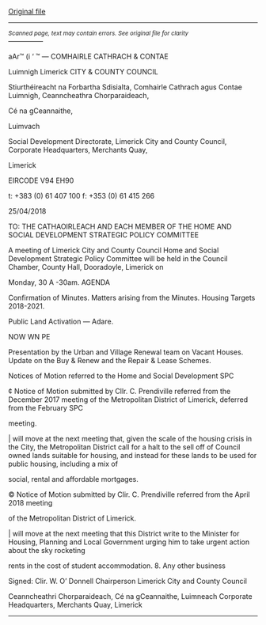 [Original file](https://www.limerick.ie/sites/default/files/media/documents/2018-04/Agenda%2030.04.18.pdf)

---
*<small>Scanned page, text may contain errors. See original file for clarity</small>*  
—————

aAr™ (i ‘ ™
—
COMHAIRLE
CATHRACH & CONTAE

Luimnigh
Limerick
CITY & COUNTY
COUNCIL

Stiurthéireacht na Forbartha Sdisialta,
Comhairle Cathrach agus Contae Luimnigh,
Ceanncheathra Chorparaideach,

Cé na gCeannaithe,

Luimvach

Social Development Directorate,
Limerick City and County Council,
Corporate Headquarters,
Merchants Quay,

Limerick

EIRCODE V94 EH90

t: +383 (0) 61 407 100
f: +353 (0) 61 415 266

25/04/2018

TO: THE CATHAOIRLEACH AND EACH MEMBER OF THE HOME AND SOCIAL DEVELOPMENT
STRATEGIC POLICY COMMITTEE

A meeting of Limerick City and County Council Home and Social Development Strategic Policy
Committee will be held in the Council Chamber, County Hall, Dooradoyle, Limerick on

Monday, 30 A -30am.
AGENDA

Confirmation of Minutes.
Matters arising from the Minutes.
Housing Targets 2018-2021.

Public Land Activation — Adare.

NOW WN PE

Presentation by the Urban and Village Renewal team on Vacant Houses.
Update on the Buy & Renew and the Repair & Lease Schemes.

Notices of Motion referred to the Home and Social Development SPC

¢ Notice of Motion submitted by Cllr. C. Prendiville referred from the December 2017
meeting of the Metropolitan District of Limerick, deferred from the February SPC

meeting.

| will move at the next meeting that, given the scale of the housing crisis in the City, the
Metropolitan District call for a halt to the sell off of Council owned lands suitable for
housing, and instead for these lands to be used for public housing, including a mix of

social, rental and affordable mortgages.

© Notice of Motion submitted by Clir. C. Prendiville referred from the April 2018 meeting

of the Metropolitan District of Limerick.

| will move at the next meeting that this District write to the Minister for Housing,
Planning and Local Government urging him to take urgent action about the sky rocketing

rents in the cost of student accommodation.
8. Any other business

Signed: Clir. W. O’ Donnell
Chairperson
Limerick City and County Council

Ceanncheathri Chorparaideach, Cé na gCeannaithe, Luimneach
Corporate Headquarters, Merchants Quay, Limerick


---
